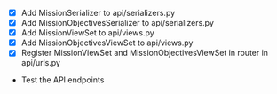 - [x] Add MissionSerializer to api/serializers.py
- [x] Add MissionObjectivesSerializer to api/serializers.py
- [x] Add MissionViewSet to api/views.py
- [x] Add MissionObjectivesViewSet to api/views.py
- [x] Register MissionViewSet and MissionObjectivesViewSet in router in api/urls.py
- Test the API endpoints
